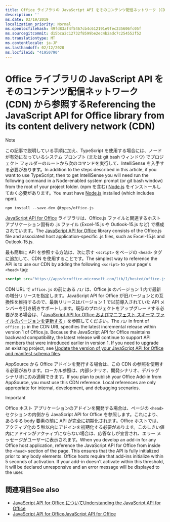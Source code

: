 ```yaml
---
title: Office ライブラリの JavaScript API をそのコンテンツ配信ネットワーク (CDN) から参照する
description: ''
ms.date: 03/19/2019
localization_priority: Normal
ms.openlocfilehash: 49fd83af4f5467cb4c612191e9fec235606fc05f
ms.sourcegitcommit: d15bca2c12732f8599be2ec4b2adc7c254552f52
ms.translationtype: MT
ms.contentlocale: ja-JP
ms.lasthandoff: 02/12/2020
ms.locfileid: "41950790"
---
```

# <a name="referencing-the-javascript-api-for-office-library-from-its-content-delivery-network-cdn"></a><span data-ttu-id="581e0-102">Office ライブラリの JavaScript API をそのコンテンツ配信ネットワーク (CDN) から参照する</span><span class="sxs-lookup"><span data-stu-id="581e0-102">Referencing the JavaScript API for Office library from its content delivery network (CDN)</span></span>

> [!NOTE]
> <span data-ttu-id="581e0-103">この記事で説明している手順に加え、TypeScript を使用する場合には、ノードが有効になっているシステム プロンプト (または git bash ウィンドウ) でプロジェクト フォルダーのルートから次のコマンドを実行して、IntelliSense を入手する必要があります。</span><span class="sxs-lookup"><span data-stu-id="581e0-103">In addition to the steps described in this article, if you want to use TypeScript, then to get IntelliSense you will need run the following command in a Node-enabled system prompt (or git bash window) from the root of your project folder.</span></span> <span data-ttu-id="581e0-104">(npm を含む) [Node.js](https://nodejs.org) をインストールしておく必要があります。</span><span class="sxs-lookup"><span data-stu-id="581e0-104">You must have [Node.js](https://nodejs.org) installed (which includes npm).</span></span>
> 
> ```command&nbsp;line
> npm install --save-dev @types/office-js
> ```

<span data-ttu-id="581e0-105">[JavaScript API for Office](/office/dev/add-ins/reference/javascript-api-for-office) ライブラリは、Office.js ファイルと関連するホスト アプリケーション固有の .js ファイル (Excel-15.js や Outlook-15.js など) で構成されています。</span><span class="sxs-lookup"><span data-stu-id="581e0-105">The [JavaScript API for Office](/office/dev/add-ins/reference/javascript-api-for-office) library consists of the Office.js file and associated host application-specific .js files, such as Excel-15.js and Outlook-15.js.</span></span> 


<span data-ttu-id="581e0-106">最も簡単に API を参照する方法は、次に示す `<script>` をページの `<head>` タグに追加して、CDN を使用することです。</span><span class="sxs-lookup"><span data-stu-id="581e0-106">The simplest way to reference the API is to use our CDN by adding the following `<script>` to your page's `<head>` tag:</span></span>  

```html
<script src="https://appsforoffice.microsoft.com/lib/1/hosted/office.js" type="text/javascript"></script>
```

<span data-ttu-id="581e0-p102">CDN URL で `office.js` の前にある `/1/` は、Office.js のバージョン 1 内で最新の増分リリースを指定します。JavaScript API for Office が旧バージョンとの互換性を維持するので、最新リリースはバージョン 1 で以前導入されていた API メンバーを引き続きサポートします。既存のプロジェクトをアップグレードする必要がある場合は、「[JavaScript API for Office およびマニフェスト スキーマ ファイルのバージョンを更新する](update-your-javascript-api-for-office-and-manifest-schema-version.md)」を参照してください。</span><span class="sxs-lookup"><span data-stu-id="581e0-p102">The  `/1/` in front of `office.js` in the CDN URL specifies the latest incremental release within version 1 of Office.js. Because the JavaScript API for Office maintains backward compatibility, the latest release will continue to support API members that were introduced earlier in version 1. If you need to upgrade an existing project, see [Update the version of your JavaScript API for Office and manifest schema files](update-your-javascript-api-for-office-and-manifest-schema-version.md).</span></span> 

<span data-ttu-id="581e0-p103">AppSource から Office アドインを発行する場合は、この CDN の参照を使用する必要があります。ローカル参照は、内部シナリオ、開発シナリオ、デバッグ シナリオにのみ適用できます。</span><span class="sxs-lookup"><span data-stu-id="581e0-p103">If you plan to publish your Office Add-in from AppSource, you must use this CDN reference. Local references are only appropriate for internal, development, and debugging scenarios.</span></span>

> [!IMPORTANT]
> <span data-ttu-id="581e0-p104">Office ホスト アプリケーションのアドインを開発する場合は、ページの `<head>` セクションの内側から JavaScript API for Office を参照します。これにより、あらゆる body 要素の前に API が完全に初期化されます。Office ホストでは、アクティブ化の 5 秒以内にアドインを初期化する必要があります。このしきい値内にアドインがアクティブにならない場合は、応答なしが宣言され、エラー メッセージがユーザーに表示されます。</span><span class="sxs-lookup"><span data-stu-id="581e0-p104">When you develop an add-in for any Office host application, reference the JavaScript API for Office from inside the `<head>` section of the page. This ensures that the API is fully initialized prior to any body elements. Office hosts require that add-ins initialize within 5 seconds of activation. If your add-in doesn't activate within this threshold, it will be declared unresponsive and an error message will be displayed to the user.</span></span>

## <a name="see-also"></a><span data-ttu-id="581e0-116">関連項目</span><span class="sxs-lookup"><span data-stu-id="581e0-116">See also</span></span>

- [<span data-ttu-id="581e0-117">JavaScript API for Office について</span><span class="sxs-lookup"><span data-stu-id="581e0-117">Understanding the JavaScript API for Office</span></span>](understanding-the-javascript-api-for-office.md)
- [<span data-ttu-id="581e0-118">JavaScript API for Office</span><span class="sxs-lookup"><span data-stu-id="581e0-118">JavaScript API for Office</span></span>](/office/dev/add-ins/reference/javascript-api-for-office)
